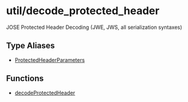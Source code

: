 # util/decode\_protected\_header

JOSE Protected Header Decoding (JWE, JWS, all serialization syntaxes)

## Type Aliases

- [ProtectedHeaderParameters](type-aliases/ProtectedHeaderParameters.md)

## Functions

- [decodeProtectedHeader](functions/decodeProtectedHeader.md)
